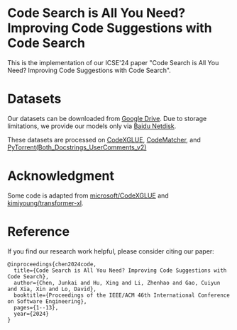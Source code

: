 # Code Search is All You Need? Improving Code Suggestions with Code Search

This is the implementation of our ICSE'24 paper "Code Search is All You Need? Improving Code Suggestions with Code Search".


# Datasets
Our datasets can be downloaded from [Google Drive](https://drive.google.com/file/d/1bp-9eKby8pFdqSOxa5TpRppqkyy4VDUr/view?usp=sharing). Due to storage limitations, we provide our models only via [Baidu Netdisk](https://pan.baidu.com/s/1evYOESMCyZUozDm775ebuw?pwd=152u).

These datasets are processed on [CodeXGLUE](https://github.com/microsoft/CodeXGLUE/tree/main/Code-Text/code-to-text), [CodeMatcher](https://bitbucket.org/ChaoLiuCQ/codematcher/src/master/), and [PyTorrent(Both_Docstrings_UserComments_v2)](https://zenodo.org/records/4546290) 


# Acknowledgment
Some code is adapted from [microsoft/CodeXGLUE](https://github.com/microsoft/CodeXGLUE/) and [kimiyoung/transformer-xl](https://github.com/kimiyoung/transformer-xl).


# Reference

If you find our research work helpful, please consider citing our paper: 
```
@inproceedings{chen2024code,
  title={Code Search is All You Need? Improving Code Suggestions with Code Search},
  author={Chen, Junkai and Hu, Xing and Li, Zhenhao and Gao, Cuiyun and Xia, Xin and Lo, David},
  booktitle={Proceedings of the IEEE/ACM 46th International Conference on Software Engineering},
  pages={1--13},
  year={2024}
}
```
